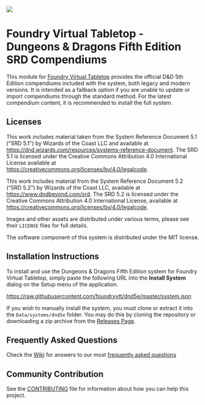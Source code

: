 ![](https://github.com/foundryvtt/dnd5e/blob/master/ui/official/dnd5e-repo.jpg?raw=true)

# Foundry Virtual Tabletop - Dungeons & Dragons Fifth Edition SRD Compendiums

This module for [Foundry Virtual Tabletop](http://foundryvtt.com) provides the official D&D 5th Edition compendiums included with the system, both legacy and modern versions. It is intended as a fallback option if you are unable to update or import compendiums through the standard method. For the latest compendium content, it is recommended to install the full system.

## Licenses

This work includes material taken from the System Reference Document 5.1 ("SRD 5.1") by Wizards of the Coast LLC and
available at https://dnd.wizards.com/resources/systems-reference-document. The SRD 5.1 is licensed under the Creative
Commons Attribution 4.0 International License available at https://creativecommons.org/licenses/by/4.0/legalcode.

This work includes material from the System Reference Document 5.2 (“SRD 5.2”) by Wizards of the Coast
LLC, available at https://www.dndbeyond.com/srd. The SRD 5.2 is licensed under the Creative Commons
Attribution 4.0 International License, available at https://creativecommons.org/licenses/by/4.0/legalcode.

Images and other assets are distributed under various terms, please see their `LICENSE` files for full details.

The software component of this system is distributed under the MIT license.

## Installation Instructions

To install and use the Dungeons & Dragons Fifth Edition system for Foundry Virtual Tabletop, simply paste the following
URL into the **Install System** dialog on the Setup menu of the application.

https://raw.githubusercontent.com/foundryvtt/dnd5e/master/system.json

If you wish to manually install the system, you must clone or extract it into the `Data/systems/dnd5e` folder. You
may do this by cloning the repository or downloading a zip archive from the
[Releases Page](https://github.com/foundryvtt/dnd5e/releases).

## Frequently Asked Questions
Check the [Wiki](../../wiki) for answers to our most [frequently asked questions](../../wiki/faq)

## Community Contribution

See the [CONTRIBUTING](/CONTRIBUTING.md) file for information about how you can help this project.
